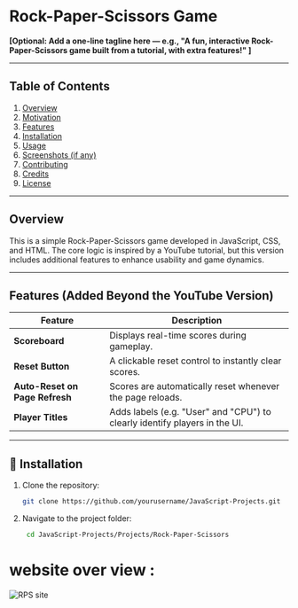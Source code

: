 # Rock-Paper-Scissors Game

**[Optional: Add a one-line tagline here — e.g., "A fun, interactive Rock-Paper-Scissors game built from a tutorial, with extra features!" ]**

---

##  Table of Contents
1. [Overview](#overview)
2. [Motivation](#motivation)
3. [Features](#features)
4. [Installation](#installation)
5. [Usage](#usage)
6. [Screenshots (if any)](#screenshots)
7. [Contributing](#contributing)
8. [Credits](#credits)
9. [License](#license)

---

##  Overview
This is a simple Rock-Paper-Scissors game developed in JavaScript, CSS, and HTML. The core logic is inspired by a YouTube tutorial, but this version includes additional features to enhance usability and game dynamics.

---

##  Features (Added Beyond the YouTube Version)

| Feature | Description |
|---------|-------------|
|  **Scoreboard** | Displays real-time scores during gameplay. |
|  **Reset Button** | A clickable reset control to instantly clear scores. |
|  **Auto-Reset on Page Refresh** | Scores are automatically reset whenever the page reloads. |
|  **Player Titles** | Adds labels (e.g. "User" and "CPU") to clearly identify players in the UI. |

---

## 🚀 Installation

1. Clone the repository:
   ```bash
   git clone https://github.com/yourusername/JavaScript-Projects.git
2. Navigate to the project folder:
   ```bash
    cd JavaScript-Projects/Projects/Rock-Paper-Scissors

# website over view : 
![RPS site](https://github.com/user-attachments/assets/3014a771-6b90-4cb4-9cf5-e45d5c0c206d)  


